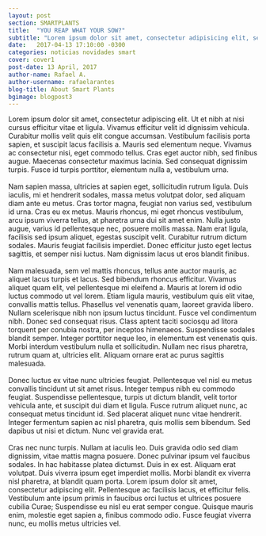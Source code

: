 ```yaml
---
layout: post
section: SMARTPLANTS
title:  "YOU REAP WHAT YOUR SOW?"
subtitle: "Lorem ipsum dolor sit amet, consectetur adipisicing elit, sed do eiusmod tempor incididunt ut labore et dolore mag"
date:   2017-04-13 17:10:00 -0300
categories: noticias novidades smart
cover: cover1
post-date: 13 April, 2017
author-name: Rafael A.
author-username: rafaelarantes
blog-title: About Smart Plants
bgimage: blogpost3
---
```



Lorem ipsum dolor sit amet, consectetur adipiscing elit. Ut et nibh at nisi cursus efficitur vitae et ligula. Vivamus efficitur velit id dignissim vehicula. Curabitur mollis velit quis elit congue accumsan. Vestibulum facilisis porta sapien, et suscipit lacus facilisis a. Mauris sed elementum neque. Vivamus ac consectetur nisi, eget commodo tellus. Cras eget auctor nibh, sed finibus augue. Maecenas consectetur maximus lacinia. Sed consequat dignissim turpis. Fusce id turpis porttitor, elementum nulla a, vestibulum urna.
<br>
<br>
Nam sapien massa, ultricies at sapien eget, sollicitudin rutrum ligula. Duis iaculis, mi et hendrerit sodales, massa metus volutpat dolor, sed aliquam diam ante eu metus. Cras tortor magna, feugiat non varius sed, vestibulum id urna. Cras eu ex metus. Mauris rhoncus, mi eget rhoncus vestibulum, arcu ipsum viverra tellus, at pharetra urna dui sit amet enim. Nulla justo augue, varius id pellentesque nec, posuere mollis massa. Nam erat ligula, facilisis sed ipsum aliquet, egestas suscipit velit. Curabitur rutrum dictum sodales. Mauris feugiat facilisis imperdiet. Donec efficitur justo eget lectus sagittis, et semper nisi luctus. Nam dignissim lacus ut eros blandit finibus.
<br>
<br>
Nam malesuada, sem vel mattis rhoncus, tellus ante auctor mauris, ac aliquet lacus turpis et lacus. Sed bibendum rhoncus efficitur. Vivamus aliquet quam elit, vel pellentesque mi eleifend a. Mauris at lorem id odio luctus commodo ut vel lorem. Etiam ligula mauris, vestibulum quis elit vitae, convallis mattis tellus. Phasellus vel venenatis quam, laoreet gravida libero. Nullam scelerisque nibh non ipsum luctus tincidunt. Fusce vel condimentum nibh. Donec sed consequat risus. Class aptent taciti sociosqu ad litora torquent per conubia nostra, per inceptos himenaeos. Suspendisse sodales blandit semper. Integer porttitor neque leo, in elementum est venenatis quis. Morbi interdum vestibulum nulla et sollicitudin. Nullam nec risus pharetra, rutrum quam at, ultricies elit. Aliquam ornare erat ac purus sagittis malesuada.
<br>
<br>
Donec luctus ex vitae nunc ultricies feugiat. Pellentesque vel nisl eu metus convallis tincidunt ut sit amet risus. Integer tempus nibh eu commodo feugiat. Suspendisse pellentesque, turpis ut dictum blandit, velit tortor vehicula ante, et suscipit dui diam et ligula. Fusce rutrum aliquet nunc, ac consequat metus tincidunt id. Sed placerat aliquet nunc vitae hendrerit. Integer fermentum sapien ac nisl pharetra, quis mollis sem bibendum. Sed dapibus ut nisi et dictum. Nunc vel gravida erat.
<br>
<br>
Cras nec nunc turpis. Nullam at iaculis leo. Duis gravida odio sed diam dignissim, vitae mattis magna posuere. Donec pulvinar ipsum vel faucibus sodales. In hac habitasse platea dictumst. Duis in ex est. Aliquam erat volutpat. Duis viverra ipsum eget imperdiet mollis. Morbi blandit ex viverra nisl pharetra, at blandit quam porta. Lorem ipsum dolor sit amet, consectetur adipiscing elit. Pellentesque ac facilisis lacus, et efficitur felis. Vestibulum ante ipsum primis in faucibus orci luctus et ultrices posuere cubilia Curae; Suspendisse eu nisl eu erat semper congue. Quisque mauris enim, molestie eget sapien a, finibus commodo odio. Fusce feugiat viverra nunc, eu mollis metus ultricies vel.
